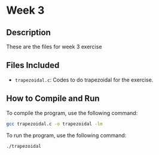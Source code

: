 # Week 3

## Description
These are the files for week 3 exercise

## Files Included
- `trapezoidal.c`: Codes to do trapezoidal for the exercise.

## How to Compile and Run
To compile the program, use the following command:
```bash
gcc trapezoidal.c -o trapezoidal -lm
```
To run the program, use the following command:
```bash
./trapezoidal
```
